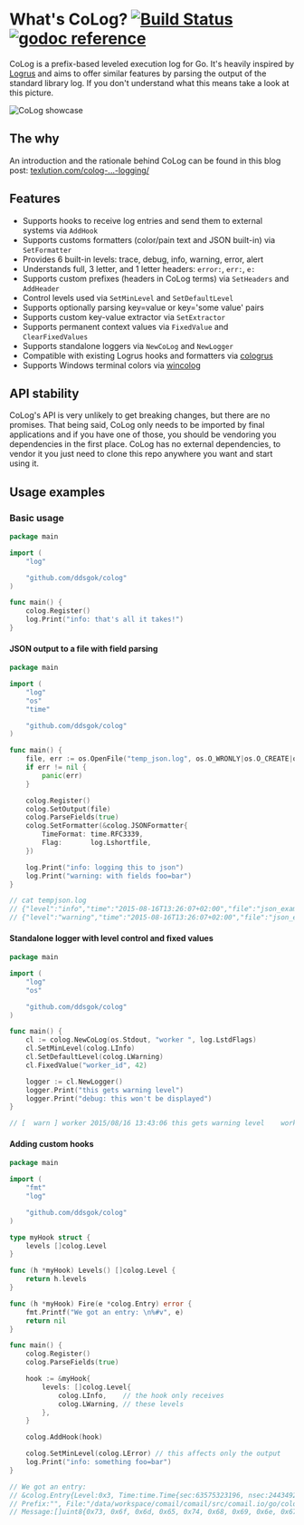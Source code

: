 # What's CoLog? [![Build Status](https://travis-ci.org/github.com/ddsgok/colog.svg?branch=master)](https://travis-ci.org/github.com/ddsgok/colog)&nbsp;[![godoc reference](https://godoc.org/github.com/ddsgok/colog?status.png)](https://godoc.org/github.com/ddsgok/colog)

CoLog is a prefix-based leveled execution log for Go. It's heavily inspired by [Logrus](https://github.com/Sirupsen/logrus) and aims to offer similar features by parsing the output of the standard library log. If you don't understand what this means take a look at this picture.

![CoLog showcase](http://i.imgur.com/jx9pu1b.png)

## The why

An introduction and the rationale behind CoLog can be found in this blog post: [texlution.com/colog-...-logging/](https://texlution.com/post/colog-prefix-based-logging-in-golang/)

## Features

* Supports hooks to receive log entries and send them to external systems via `AddHook`
* Supports customs formatters (color/pain text and JSON built-in) via `SetFormatter`
* Provides 6 built-in levels: trace, debug, info, warning, error, alert
* Understands full, 3 letter, and 1 letter headers: `error:`, `err:`, `e:`
* Supports custom prefixes (headers in CoLog terms) via `SetHeaders` and `AddHeader`
* Control levels used via `SetMinLevel` and `SetDefaultLevel`
* Supports optionally parsing key=value or key='some value' pairs
* Supports custom key-value extractor via `SetExtractor`
* Supports permanent context values via `FixedValue` and `ClearFixedValues`
* Supports standalone loggers via `NewCoLog` and `NewLogger`
* Compatible with existing Logrus hooks and formatters via [cologrus](https://github.com/comail/cologrus)
* Supports Windows terminal colors via [wincolog](https://github.com/comail/wincolog)

## API stability

CoLog's API is very unlikely to get breaking changes, but there are no promises. That being said, CoLog only needs to be imported by final applications and if you have one of those, you should be vendoring you dependencies in the first place. CoLog has no external dependencies, to vendor it you just need to clone this repo anywhere you want and start using it.

## Usage examples

### Basic usage

```go
package main

import (
    "log"

    "github.com/ddsgok/colog"
)

func main() {
    colog.Register()
    log.Print("info: that's all it takes!")
}
```

#### JSON output to a file with field parsing

```go
package main

import (
    "log"
    "os"
    "time"

    "github.com/ddsgok/colog"
)

func main() {
    file, err := os.OpenFile("temp_json.log", os.O_WRONLY|os.O_CREATE|os.O_TRUNC, 0777)
    if err != nil {
        panic(err)
    }

    colog.Register()
    colog.SetOutput(file)
    colog.ParseFields(true)
    colog.SetFormatter(&colog.JSONFormatter{
        TimeFormat: time.RFC3339,
        Flag:       log.Lshortfile,
    })

    log.Print("info: logging this to json")
    log.Print("warning: with fields foo=bar")
}

// cat tempjson.log
// {"level":"info","time":"2015-08-16T13:26:07+02:00","file":"json_example.go","line":24,"message":"logging this to json"}
// {"level":"warning","time":"2015-08-16T13:26:07+02:00","file":"json_example.go","line":25,"message":"with fields","fields":{"foo":"bar"}}
```

#### Standalone logger with level control and fixed values

```go
package main

import (
    "log"
    "os"

    "github.com/ddsgok/colog"
)

func main() {
    cl := colog.NewCoLog(os.Stdout, "worker ", log.LstdFlags)
    cl.SetMinLevel(colog.LInfo)
    cl.SetDefaultLevel(colog.LWarning)
    cl.FixedValue("worker_id", 42)

    logger := cl.NewLogger()
    logger.Print("this gets warning level")
    logger.Print("debug: this won't be displayed")
}

// [  warn ] worker 2015/08/16 13:43:06 this gets warning level    worker_id=42
```

#### Adding custom hooks

```go
package main

import (
    "fmt"
    "log"

    "github.com/ddsgok/colog"
)

type myHook struct {
    levels []colog.Level
}

func (h *myHook) Levels() []colog.Level {
    return h.levels
}

func (h *myHook) Fire(e *colog.Entry) error {
    fmt.Printf("We got an entry: \n%#v", e)
    return nil
}

func main() {
    colog.Register()
    colog.ParseFields(true)

    hook := &myHook{
        levels: []colog.Level{
            colog.LInfo,    // the hook only receives
            colog.LWarning, // these levels
        },
    }

    colog.AddHook(hook)

    colog.SetMinLevel(colog.LError) // this affects only the output
    log.Print("info: something foo=bar")
}

// We got an entry:
// &colog.Entry{Level:0x3, Time:time.Time{sec:63575323196, nsec:244349216, loc:(*time.Location)(0x23f8c0)}, Host:"",
// Prefix:"", File:"/data/workspace/comail/comail/src/comail.io/go/colog/examples/hook_example.go", Line:37,
// Message:[]uint8{0x73, 0x6f, 0x6d, 0x65, 0x74, 0x68, 0x69, 0x6e, 0x67}, Fields:colog.Fields{"foo":"bar"}}%
```
